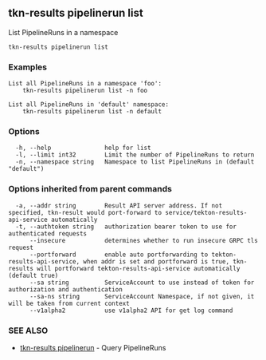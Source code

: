 ## tkn-results pipelinerun list

List PipelineRuns in a namespace

```
tkn-results pipelinerun list
```

### Examples

```
List all PipelineRuns in a namespace 'foo':
    tkn-results pipelinerun list -n foo

List all PipelineRuns in 'default' namespace:
    tkn-results pipelinerun list -n default

```

### Options

```
  -h, --help               help for list
  -l, --limit int32        Limit the number of PipelineRuns to return
  -n, --namespace string   Namespace to list PipelineRuns in (default "default")
```

### Options inherited from parent commands

```
  -a, --addr string        Result API server address. If not specified, tkn-result would port-forward to service/tekton-results-api-service automatically
  -t, --authtoken string   authorization bearer token to use for authenticated requests
      --insecure           determines whether to run insecure GRPC tls request
      --portforward        enable auto portforwarding to tekton-results-api-service, when addr is set and portforward is true, tkn-results will portforward tekton-results-api-service automatically (default true)
      --sa string          ServiceAccount to use instead of token for authorization and authentication
      --sa-ns string       ServiceAccount Namespace, if not given, it will be taken from current context
      --v1alpha2           use v1alpha2 API for get log command
```

### SEE ALSO

* [tkn-results pipelinerun](tkn-results_pipelinerun.md)	 - Query PipelineRuns

